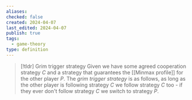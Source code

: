 ```yaml
---
aliases: 
checked: false
created: 2024-04-07
last_edited: 2024-04-07
publish: true
tags:
  - game-theory
type: definition
---
```

>[!tldr] Grim trigger strategy
>Given we have some agreed cooperation strategy $C$ and a strategy that guarantees the [[Minmax profile]] for the other player $P$. The *grim trigger strategy* is as follows, as long as the other player is following strategy $C$ we follow strategy $C$ too - if they ever don't follow strategy $C$ we switch to strategy $P$.

